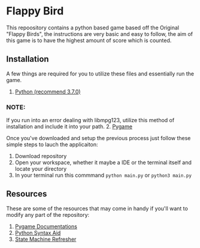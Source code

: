 # Flappy Bird
This repoository contains a python based game based off the Original "Flappy Birds", the instructions are very basic and easy to follow, the aim of this game is to have the highest amount of score which is counted.

## Installation
A few things are required for you to utilize these files and essentially run the game.
1. [Python (recommend 3.7.0)](https://www.python.org/downloads/release/python-370/)
### NOTE: 
If you run into an error dealing with libmpg123, utilize this method of installation and include it into your path.
2. [Pygame](https://www.pygame.org/download.shtml)

Once you've downloaded and setup the previous process just follow these simple steps to lauch the applicaiton:
1. Download repository
2. Open your workspace, whether it maybe a IDE or the terminal itself and locate your directory
3. In your terminal run this commmand `python main.py` or `python3 main.py`

## Resources
These are some of the resources that may come in handy if you'll want to modify any part of the repository:
1. [Pygame Documentations](https://www.pygame.org/docs/)
2. [Python Syntax Aid](https://www.learnbyexample.org/python/)
3. [State Machine Refresher](https://www.freecodecamp.org/news/state-machines-basics-of-computer-science-d42855debc66/)

